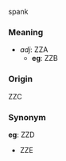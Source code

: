 spank
### Meaning
+ _adj_: ZZA
    + __eg__: ZZB

### Origin

ZZC

### Synonym

__eg__: ZZD

+ ZZE


